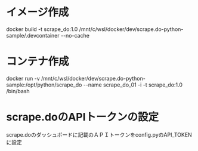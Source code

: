 # イメージ作成
docker build -t scrape_do:1.0 /mnt/c/wsl/docker/dev/scrape.do-python-sample/.devcontainer --no-cache

# コンテナ作成
docker run -v /mnt/c/wsl/docker/dev/scrape.do-python-sample:/opt/python/scrape_do --name scrape_do_01 -i -t scrape_do:1.0 /bin/bash

# scrape.doのAPIトークンの設定
scrape.doのダッシュボードに記載のＡＰＩトークンをconfig.pyのAPI_TOKENに設定
